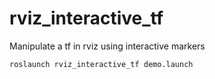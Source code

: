 # rviz_interactive_tf

Manipulate a tf in rviz using interactive markers

    roslaunch rviz_interactive_tf demo.launch
